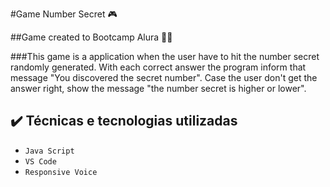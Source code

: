 #Game Number Secret 🎮

##Game created to Bootcamp Alura  🧑‍🎓

###This game is a application when the user have to hit the number secret randomly generated. 
With each correct answer the program inform that message "You discovered the secret number". 
Case the user don't get the answer right, show the message "the number secret is higher or lower". 

## ✔️ Técnicas e tecnologias utilizadas

- ``Java Script``
- ``VS Code``
- ``Responsive Voice``
